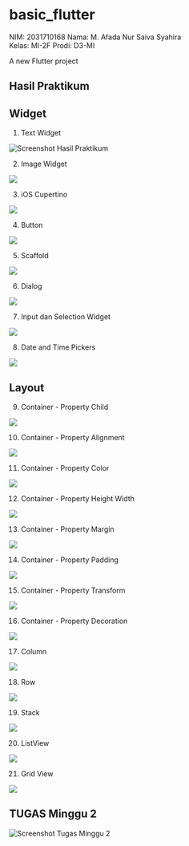 # basic_flutter

NIM: 2031710168
Nama: M. Afada Nur Saiva Syahira  
Kelas: MI-2F
Prodi: D3-MI

A new Flutter project

## Hasil Praktikum
## Widget
1. Text Widget

![Screenshot Hasil Praktikum](screenshot/Text.png)

2. Image Widget

![](screenshot/Image.png)

3. iOS Cupertino 

![](screenshot/cupertino.png)

4. Button

![](screenshot/button.png)

5. Scaffold

![](screenshot/Scaffold.png)

6. Dialog

![](screenshot/dialog.png)

7. Input dan Selection Widget

![](screenshot/input_selection.png)

8. Date and Time Pickers

![](screenshot/datetimepicker.png)

## Layout
9. Container - Property Child

![](screenshot/container.png)

10. Container - Property Alignment

![](screenshot/bottompropertyalignment.png)

11. Container - Property Color

![](screenshot/color.png)

12. Container - Property Height Width

![](screenshot/height&width.png)

13. Container - Property Margin

![](screenshot/margin.png)

14. Container - Property Padding

![](screenshot/padding.png)

15. Container - Property Transform

![](screenshot/transform.png)

16. Container - Property Decoration

![](screenshot/decoration.png)

17. Column

![](screenshot/column.png)

18. Row

![](screenshot/row.png)

19. Stack

![](screenshot/stack.png)

20. ListView

![](screenshot/listView.png)

21. Grid View

![](screenshot/gridview.png)

## TUGAS Minggu 2
![Screenshot Tugas Minggu 2]()
